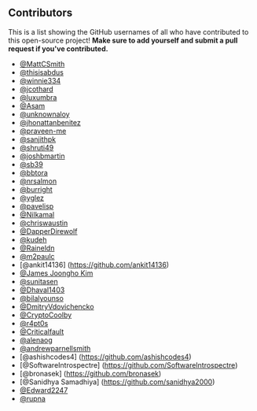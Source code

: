 ## Contributors

This is a list showing the GitHub usernames of all who have contributed to this open-source project! **Make sure to add yourself and submit a pull request if you've contributed.**

* [@MattCSmith](https://github.com/mattcsmith)
* [@thisisabdus](https://github.com/thisisabdus)
* [@winnie334](https://github.com/winnie334)
* [@jcothard](https://github.com/jcothard)
* [@luxumbra](https://github.com/luxumbra)
* [@Asam](https://github.com/shan5742)
* [@unknownaloy](https://github.com/unknownaloy)
* [@jhonattanbenitez](https://github.com/jhonattanbenitez)
* [@praveen-me](https://github.com/praveen-me)
* [@sanjithpk](https://github.com/sanjithpk)
* [@shruti49](https://github.com/shruti49)
* [@joshbmartin](https://github.com/joshbmartin)
* [@sb39](https://github.com/sb39)
* [@bbtora](https://github.com/bbtora)
* [@nrsalmon](https://github.com/nrsalmon)
* [@burright](https://github.com/burright)
* [@yglez](https://github.com/yglez)
* [@pavelisp](https://github.com/pavelisp)
* [@Nilkamal](https://github.com/nilkamal)
* [@chriswaustin](https://github.com/chriswaustin)
* [@DapperDirewolf](https://github.com/DapperDirewolf)
* [@kudeh](https://github.com/kudeh)
* [@Raineldn](https://github.com/Raineldn)
* [@m2paulc](http://github.com/m2paulc)
* [@ankit14136] (https://github.com/ankit14136)
* [@James Joongho Kim](https://github.com/april9288)
* [@sunitasen](https://github.com/sunitasen)
* [@Dhaval1403](https://github.com/Dhaval1403)
* [@bilalyounso](https://github.com/bilalyounso)
* [@DmitryVdovichencko](https://github.com/DmitryVdovichencko)
* [@CryptoCoolby](https://github.com/CryptoCoolby)
* [@r4pt0s](https://github.com/r4pt0s)
* [@Criticalfault](https://github.com/criticalfault)
* [@alenaog](https://github.com/alenanog)
* [@andrewparnellsmith](https://github.com/AndrewParnellsmith)
* [@ashishcodes4] (https://github.com/ashishcodes4)
* [@SoftwareIntrospectre] (https://github.com/SoftwareIntrospectre)
* [@bronasek] (https://github.com/bronasek)
* [@Sanidhya Samadhiya] (https://github.com/sanidhya2000)
* [@Edward2247](https://github.com/Edward2247)
* [@rupna](https://github.com/zonex909)

